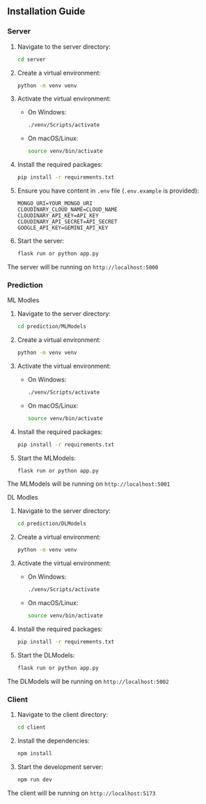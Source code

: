 ## Installation Guide

### Server

1. Navigate to the server directory:
    ```sh
    cd server
    ```
2. Create a virtual environment:
    ```sh
    python -m venv venv
    ```
3. Activate the virtual environment:
    - On Windows:
        ```sh
        ./venv/Scripts/activate
        ```
    - On macOS/Linux:
        ```sh
        source venv/bin/activate
        ```
4. Install the required packages:
    ```sh
    pip install -r requirements.txt
    ```
5. Ensure you have content in `.env` file (`.env.example` is provided):
    ```env
    MONGO_URI=YOUR_MONGO_URI
    CLOUDINARY_CLOUD_NAME=CLOUD_NAME
    CLOUDINARY_API_KEY=API_KEY
    CLOUDINARY_API_SECRET=API_SECRET
    GOOGLE_API_KEY=GEMINI_API_KEY
    ```

6. Start the server:
    ```sh
    flask run or python app.py
    ```

The server will be running on `http://localhost:5000`

### Prediction

ML Modles

1. Navigate to the server directory:
    ```sh
    cd prediction/MLModels
    ```
2. Create a virtual environment:
    ```sh
    python -m venv venv
    ```
3. Activate the virtual environment:
    - On Windows:
        ```sh
        ./venv/Scripts/activate
        ```
    - On macOS/Linux:
        ```sh
        source venv/bin/activate
        ```
4. Install the required packages:
    ```sh
    pip install -r requirements.txt
    ```

6. Start the MLModels:
    ```sh
    flask run or python app.py
    ```

The MLModels will be running on `http://localhost:5001`

DL Modles

1. Navigate to the server directory:
    ```sh
    cd prediction/DLModels
    ```
2. Create a virtual environment:
    ```sh
    python -m venv venv
    ```
3. Activate the virtual environment:
    - On Windows:
        ```sh
        ./venv/Scripts/activate
        ```
    - On macOS/Linux:
        ```sh
        source venv/bin/activate
        ```
4. Install the required packages:
    ```sh
    pip install -r requirements.txt
    ```

6. Start the DLModels:
    ```sh
    flask run or python app.py
    ```

The DLModels will be running on `http://localhost:5002`

### Client

1. Navigate to the client directory:
    ```sh
    cd client
    ```
2. Install the dependencies:
    ```sh
    npm install
    ```
3. Start the development server:
    ```sh
    npm run dev
    ```

The client will be running on `http://localhost:5173`